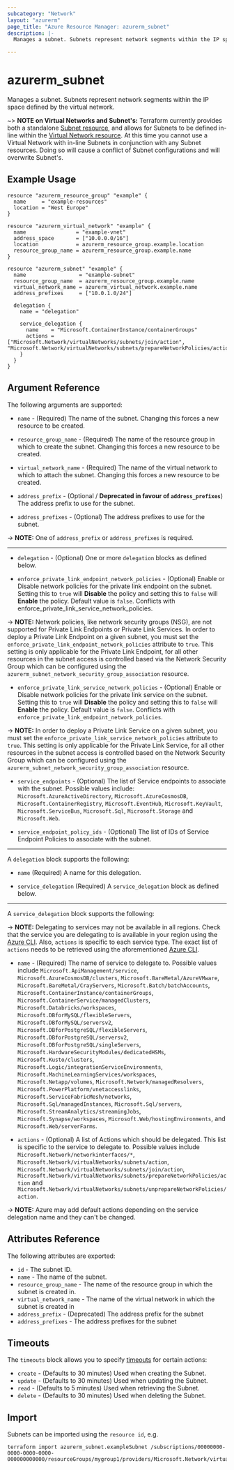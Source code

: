```yaml
---
subcategory: "Network"
layout: "azurerm"
page_title: "Azure Resource Manager: azurerm_subnet"
description: |-
  Manages a subnet. Subnets represent network segments within the IP space defined by the virtual network.

---
```


# azurerm_subnet

Manages a subnet. Subnets represent network segments within the IP space defined by the virtual network.

~> **NOTE on Virtual Networks and Subnet's:** Terraform currently
provides both a standalone [Subnet resource](subnet.html), and allows for Subnets to be defined in-line within the [Virtual Network resource](virtual_network.html).
At this time you cannot use a Virtual Network with in-line Subnets in conjunction with any Subnet resources. Doing so will cause a conflict of Subnet configurations and will overwrite Subnet's.

## Example Usage

```hcl
resource "azurerm_resource_group" "example" {
  name     = "example-resources"
  location = "West Europe"
}

resource "azurerm_virtual_network" "example" {
  name                = "example-vnet"
  address_space       = ["10.0.0.0/16"]
  location            = azurerm_resource_group.example.location
  resource_group_name = azurerm_resource_group.example.name
}

resource "azurerm_subnet" "example" {
  name                 = "example-subnet"
  resource_group_name  = azurerm_resource_group.example.name
  virtual_network_name = azurerm_virtual_network.example.name
  address_prefixes     = ["10.0.1.0/24"]

  delegation {
    name = "delegation"

    service_delegation {
      name    = "Microsoft.ContainerInstance/containerGroups"
      actions = ["Microsoft.Network/virtualNetworks/subnets/join/action", "Microsoft.Network/virtualNetworks/subnets/prepareNetworkPolicies/action"]
    }
  }
}
```

## Argument Reference

The following arguments are supported:

* `name` - (Required) The name of the subnet. Changing this forces a new resource to be created.

* `resource_group_name` - (Required) The name of the resource group in which to create the subnet. Changing this forces a new resource to be created.

* `virtual_network_name` - (Required) The name of the virtual network to which to attach the subnet. Changing this forces a new resource to be created.

* `address_prefix` - (Optional / **Deprecated in favour of `address_prefixes`**) The address prefix to use for the subnet.

* `address_prefixes` - (Optional) The address prefixes to use for the subnet.

-> **NOTE:** One of `address_prefix` or `address_prefixes` is required.

---

* `delegation` - (Optional) One or more `delegation` blocks as defined below.

* `enforce_private_link_endpoint_network_policies` - (Optional) Enable or Disable network policies for the private link endpoint on the subnet. Setting this to `true` will **Disable** the policy and setting this to `false` will **Enable** the policy. Default value is `false`. Conflicts with enforce_private_link_service_network_policies.

-> **NOTE:** Network policies, like network security groups (NSG), are not supported for Private Link Endpoints or Private Link Services. In order to deploy a Private Link Endpoint on a given subnet, you must set the `enforce_private_link_endpoint_network_policies` attribute to `true`. This setting is only applicable for the Private Link Endpoint, for all other resources in the subnet access is controlled based via the Network Security Group which can be configured using the `azurerm_subnet_network_security_group_association` resource.

* `enforce_private_link_service_network_policies` - (Optional) Enable or Disable network policies for the private link service on the subnet. Setting this to `true` will **Disable** the policy and setting this to `false` will **Enable** the policy. Default value is `false`. Conflicts with `enforce_private_link_endpoint_network_policies`.

-> **NOTE:** In order to deploy a Private Link Service on a given subnet, you must set the `enforce_private_link_service_network_policies` attribute to `true`. This setting is only applicable for the Private Link Service, for all other resources in the subnet access is controlled based on the Network Security Group which can be configured using the `azurerm_subnet_network_security_group_association` resource.

* `service_endpoints` - (Optional) The list of Service endpoints to associate with the subnet. Possible values include: `Microsoft.AzureActiveDirectory`, `Microsoft.AzureCosmosDB`, `Microsoft.ContainerRegistry`, `Microsoft.EventHub`, `Microsoft.KeyVault`, `Microsoft.ServiceBus`, `Microsoft.Sql`, `Microsoft.Storage` and `Microsoft.Web`.

* `service_endpoint_policy_ids` - (Optional) The list of IDs of Service Endpoint Policies to associate with the subnet.

---

A `delegation` block supports the following:

* `name` (Required) A name for this delegation.

* `service_delegation` (Required) A `service_delegation` block as defined below.

---

A `service_delegation` block supports the following:

-> **NOTE:** Delegating to services may not be available in all regions. Check that the service you are delegating to is available in your region using the [Azure CLI](https://docs.microsoft.com/en-us/cli/azure/network/vnet/subnet?view=azure-cli-latest#az-network-vnet-subnet-list-available-delegations). Also, `actions` is specific to each service type. The exact list of `actions` needs to be retrieved using the aforementioned [Azure CLI](https://docs.microsoft.com/en-us/cli/azure/network/vnet/subnet?view=azure-cli-latest#az-network-vnet-subnet-list-available-delegations).

* `name` - (Required) The name of service to delegate to. Possible values include `Microsoft.ApiManagement/service`, `Microsoft.AzureCosmosDB/clusters`, `Microsoft.BareMetal/AzureVMware`, `Microsoft.BareMetal/CrayServers`, `Microsoft.Batch/batchAccounts`, `Microsoft.ContainerInstance/containerGroups`, `Microsoft.ContainerService/managedClusters`, `Microsoft.Databricks/workspaces`, `Microsoft.DBforMySQL/flexibleServers`, `Microsoft.DBforMySQL/serversv2`, `Microsoft.DBforPostgreSQL/flexibleServers`, `Microsoft.DBforPostgreSQL/serversv2`, `Microsoft.DBforPostgreSQL/singleServers`, `Microsoft.HardwareSecurityModules/dedicatedHSMs`, `Microsoft.Kusto/clusters`, `Microsoft.Logic/integrationServiceEnvironments`, `Microsoft.MachineLearningServices/workspaces`, `Microsoft.Netapp/volumes`, `Microsoft.Network/managedResolvers`, `Microsoft.PowerPlatform/vnetaccesslinks`, `Microsoft.ServiceFabricMesh/networks`, `Microsoft.Sql/managedInstances`, `Microsoft.Sql/servers`, `Microsoft.StreamAnalytics/streamingJobs`, `Microsoft.Synapse/workspaces`, `Microsoft.Web/hostingEnvironments`, and `Microsoft.Web/serverFarms`.

* `actions` - (Optional) A list of Actions which should be delegated. This list is specific to the service to delegate to. Possible values include `Microsoft.Network/networkinterfaces/*`, `Microsoft.Network/virtualNetworks/subnets/action`, `Microsoft.Network/virtualNetworks/subnets/join/action`, `Microsoft.Network/virtualNetworks/subnets/prepareNetworkPolicies/action` and `Microsoft.Network/virtualNetworks/subnets/unprepareNetworkPolicies/action`.

-> **NOTE:** Azure may add default actions depending on the service delegation name and they can't be changed.

## Attributes Reference

The following attributes are exported:

* `id` - The subnet ID.
* `name` - The name of the subnet.
* `resource_group_name` - The name of the resource group in which the subnet is created in.
* `virtual_network_name` - The name of the virtual network in which the subnet is created in
* `address_prefix` - (Deprecated) The address prefix for the subnet
* `address_prefixes` - The address prefixes for the subnet

## Timeouts

The `timeouts` block allows you to specify [timeouts](https://www.terraform.io/docs/configuration/resources.html#timeouts) for certain actions:

* `create` - (Defaults to 30 minutes) Used when creating the Subnet.
* `update` - (Defaults to 30 minutes) Used when updating the Subnet.
* `read` - (Defaults to 5 minutes) Used when retrieving the Subnet.
* `delete` - (Defaults to 30 minutes) Used when deleting the Subnet.

## Import

Subnets can be imported using the `resource id`, e.g.

```shell
terraform import azurerm_subnet.exampleSubnet /subscriptions/00000000-0000-0000-0000-000000000000/resourceGroups/mygroup1/providers/Microsoft.Network/virtualNetworks/myvnet1/subnets/mysubnet1
```
